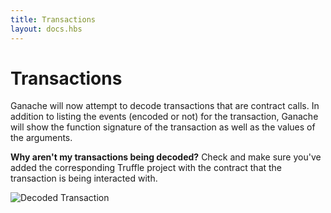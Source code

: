 ```yaml
---
title: Transactions
layout: docs.hbs
---
```

# Transactions

Ganache will now attempt to decode transactions that are contract calls. In addition to listing the events (encoded or not) for the transaction, Ganache will show the function signature of the transaction as well as the values of the arguments.

<p class="alert alert-warning">
<i class="far fa-exclamation-triangle"></i> <strong>Why aren't my transactions being decoded?</strong> Check and make sure you've added the corresponding Truffle project with the contract that the transaction is being interacted with.
</p>

![Decoded Transaction](/img/docs/ganache/v2-shared-seese/decoded-transaction.png)
